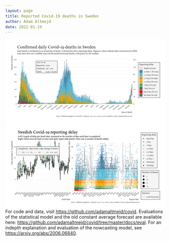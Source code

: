 ```yaml
---
layout: page
title: Reported Covid-19 deaths in Sweden
author: Adam Altmejd
date: 2022-01-19
---
```


![Graph of Swedish Covid-19 deaths with reporting delay.](deaths_lag_sweden_2022-01-19.png "Swedish Covid-19 deaths.")
![Graph of Swedish Covid-19 reporting delay in daily deaths.](lag_trend_sweden_2022-01-19.png "Trend in Swedish Covid-19 mortality reporting delay.")
For code and data, visit <https://github.com/adamaltmejd/covid>.
Evaluations of the statistical model and the old constant average forecast are available here: <https://github.com/adamaltmejd/covid/tree/master/docs/eval>.
For an indepth explanation and evaluation of the nowcasting model, see <https://arxiv.org/abs/2006.06840>.
